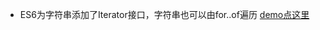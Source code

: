 * ES6为字符串添加了Iterator接口，字符串也可以由for..of遍历  [demo点这里](https://github.com/baoendemao/javascript-summary/tree/master/demos/demo-iterator/iterator-1.js)